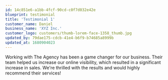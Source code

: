 ```yaml
---
id: 14c851e6-a1bb-4fcf-90cd-c0f7d032e42e
blueprint: testimonial
title: 'Testimonial 1'
customer_name: Daniel
business_name: 'XYZ Inc.'
customer_logo: customers/thumb-lorem-face-1358_thumb.jpg
updated_by: 79dae175-cdcb-41e4-b6f9-b74685a8999b
updated_at: 1680904023
---
```

Working with The Agency has been a game changer for our business. Their team helped us increase our online visibility, which resulted in a significant increase in sales. We're thrilled with the results and would highly recommend their services!